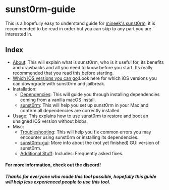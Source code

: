 # sunst0rm-guide
This is a hopefully easy to understand guide for [mineek's sunst0rm](https://github.com/mineek/sunst0rm), it is recommended to be read in order but you can skip to any part you are interested in.

## Index

  - [About](docs/ABOUT.md): This will explain what is sunst0rm, who is it useful for, its benefits and drawbacks and all you need to know before you start. Its really recommended that you read this before starting.
  - [Which iOS versions you can go](docs/wherecanigo.md):Look here for which iOS versions you can downgrade with sunst0rm and jailbreak.
  - Installation:
    - [Dependencies](docs/install/DEPENDENCIES.md): This will guide you through installing dependencies coming from a vanilla macOS install.
    - [sunst0rm](docs/install/SUNST0RM.md): This will help you set up sunst0rm in your Mac and confirm all dependencies are correctly installed
  - [Usage](docs/USAGE.md): This explains how to use sunst0rm to restore and boot an unsigned iOS version without blobs.
  - Misc:
    - [Troubleshooting](docs/misc/TROUBLESHOOTING.md): This will help you fix common errors you may encounter using sunst0rm or installing its dependencies.
    - [sunst0rm-gui](docs/misc/GUI.md): More info about the (not yet finished) GUI version of sunst0rm.
    - [Additional Stuff](docs/misc/EXTRAS.md): Includes: Frequently asked fixes.


#### For more information, check out the [discord](https://discord.gg/TqVH6NBwS3)!

##### Thanks for everyone who made this tool possible, hopefully this guide will help less experienced people to use this tool.
